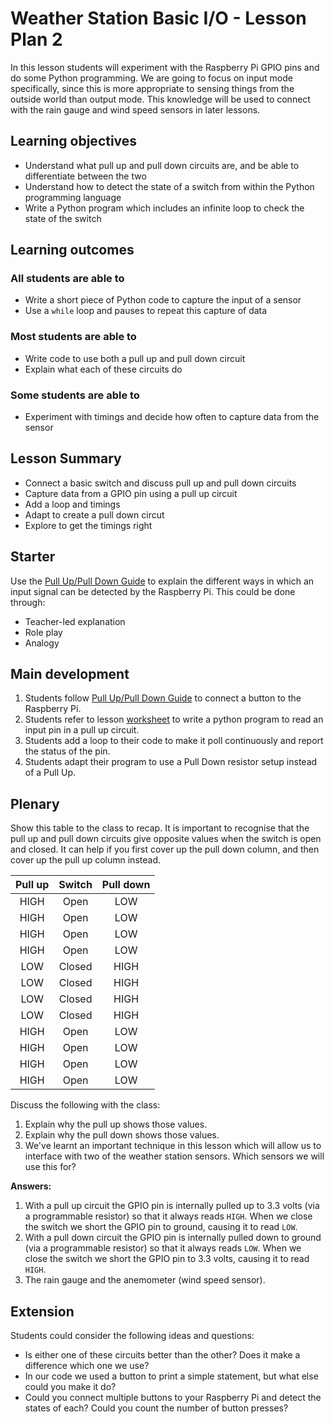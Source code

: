# Weather Station Basic I/O - Lesson Plan 2

In this lesson students will experiment with the Raspberry Pi GPIO pins and do some Python programming. We are going to focus on input mode specifically, since this is more appropriate to sensing things from the outside world than output mode. This knowledge will be used to connect with the rain gauge and wind speed sensors in later lessons.

## Learning objectives

- Understand what pull up and pull down circuits are, and be able to differentiate between the two
- Understand how to detect the state of a switch from within the Python programming language
- Write a Python program which includes an infinite loop to check the state of the switch

## Learning outcomes

### All students are able to

- Write a short piece of Python code to capture the input of a sensor
- Use a `while` loop and pauses to repeat this capture of data

### Most students are able to

- Write code to use both a pull up and pull down circuit
- Explain what each of these circuits do

### Some students are able to

- Experiment with timings and decide how often to capture data from the sensor

## Lesson Summary

- Connect a basic switch and discuss pull up and pull down circuits
- Capture data from a GPIO pin using a pull up circuit
- Add a loop and timings
- Adapt to create a pull down circut
- Explore to get the timings right

## Starter

Use the [Pull Up/Pull Down Guide](guides/GPIO/pull_up_down.md) to explain the different ways in which an input signal can be detected by the Raspberry Pi. This could be done through:
- Teacher-led explanation
- Role play
- Analogy

## Main development

1. Students follow [Pull Up/Pull Down Guide](guides/GPIO/pull_up_down.md) to connect a button to the Raspberry Pi.
2. Students refer to lesson [worksheet](worksheet.md) to write a python program to read an input pin in a pull up circuit.
3. Students add a loop to their code to make it poll continuously and report the status of the pin.
4. Students adapt their program to use a Pull Down resistor setup instead of a Pull Up.


## Plenary

Show this table to the class to recap. It is important to recognise that the pull up and pull down circuits give opposite values when the switch is open and closed. It can help if you first cover up the pull down column, and then cover up the pull up column instead.

Pull up | Switch | Pull down
:---:|:---:|:---:
HIGH | Open | LOW
HIGH | Open | LOW
HIGH | Open | LOW
HIGH | Open | LOW
LOW | Closed | HIGH
LOW | Closed | HIGH
LOW | Closed | HIGH
LOW | Closed | HIGH
HIGH | Open | LOW
HIGH | Open | LOW
HIGH | Open | LOW
HIGH | Open | LOW

Discuss the following with the class:

1. Explain why the pull up shows those values.
1. Explain why the pull down shows those values.
1. We've learnt an important technique in this lesson which will allow us to interface with two of the weather station sensors. Which sensors we will use this for?

**Answers:**

1. With a pull up circuit the GPIO pin is internally pulled up to 3.3 volts (via a programmable resistor) so that it always reads `HIGH`. When we close the switch we short the GPIO pin to ground, causing it to read `LOW`.
1. With a pull down circuit the GPIO pin is internally pulled down to ground (via a programmable resistor) so that it always reads `LOW`. When we close the switch we short the GPIO pin to 3.3 volts, causing it to read `HIGH`.
1.  The rain gauge and the anemometer (wind speed sensor).

## Extension

Students could consider the following ideas and questions:

- Is either one of these circuits better than the other? Does it make a difference which one we use?
- In our code we used a button to print a simple statement, but what else could you make it do?
- Could you connect multiple buttons to your Raspberry Pi and detect the states of each? Could you count the number of button presses?

